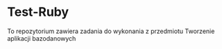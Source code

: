# Test-Ruby

To repozytorium zawiera zadania do wykonania z przedmiotu Tworzenie aplikacji bazodanowych
